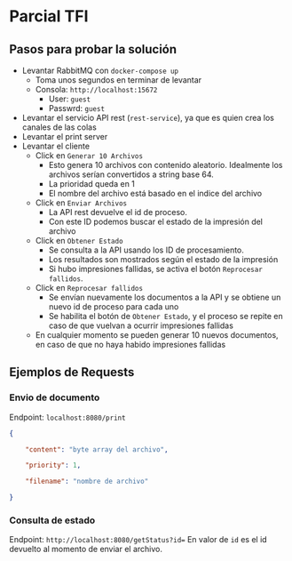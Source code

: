 # Parcial TFI

## Pasos para probar la solución
- Levantar RabbitMQ con `docker-compose up` 
	- Toma unos segundos en terminar de levantar
	- Consola: `http://localhost:15672` 
		- User: `guest`
		- Passwrd: `guest`
- Levantar el servicio API rest (`rest-service`), ya que es quien crea los canales de las colas
- Levantar el print server
- Levantar el cliente
	- Click en `Generar 10 Archivos`
		- Esto genera 10 archivos con contenido aleatorio. Idealmente los archivos serían convertidos a string base 64.
		- La prioridad queda en 1
		- El nombre del archivo está basado en el indice del archivo
	- Click en `Enviar Archivos`
		- La API rest devuelve el id de proceso.
		- Con este ID podemos buscar el estado de la impresión del archivo
	- Click en `Obtener Estado`
		- Se consulta a la API usando los ID de procesamiento.
		- Los resultados son mostrados según el estado de la impresión
		- Si hubo impresiones fallidas, se activa el botón `Reprocesar fallidos`.
	- Click en `Reprocesar fallidos`
		- Se envían nuevamente los documentos a la API y se obtiene un nuevo id de proceso para cada uno
		- Se habilita el botón de `Obtener Estado`, y el proceso se repite en caso de que vuelvan a ocurrir impresiones fallidas
	- En cualquier momento se pueden generar 10 nuevos documentos, en caso de que no haya habido impresiones fallidas

## Ejemplos de Requests
### Envio de documento
Endpoint: `localhost:8080/print`
```json
{

    "content": "byte array del archivo",

    "priority": 1,

    "filename": "nombre de archivo"

}
```

### Consulta de estado
Endpoint: `http://localhost:8080/getStatus?id=`
En valor de `id` es el id devuelto al momento de enviar el archivo.